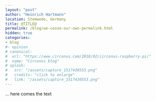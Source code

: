 ```yaml
---
layout: "post"
author: "Heinrich Hartmann"
location: Stemwede, Germany
title: @TITLE@
permalink: /blog/we-coose-our-own-permalink.html
hidden: true
categories:
- blog
#- opinion
# canonical:
#  url: "https://www.circonus.com/2018/02/circonus-raspberry-pi/"
#  name: "Circonus blog"
# splash:
#   src: "/assets/capture_1517430553.png"
#   credits: "click to enlarge"
#   link: "/assets/capture_1517430553.png"
---
```


... here comes the text

